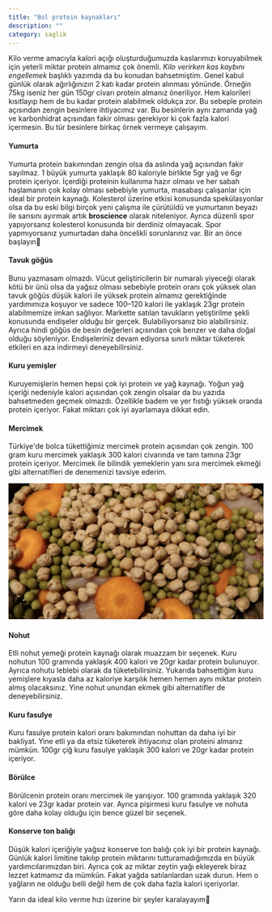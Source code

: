 ```yaml
---
title: "Bol protein kaynakları"
description: ""
category: saglik
---
```

Kilo verme amacıyla kalori açığı oluşturduğumuzda kaslarımızı koruyabilmek için yeterli miktar protein almamız çok önemli. *Kilo verirken kas kaybını engellemek* başlıklı yazımda da bu konudan bahsetmiştim. Genel kabul günlük olarak ağırlığınızın 2 katı kadar protein alınması yönünde. Örneğin 75kg iseniz her gün 150gr civarı protein almanız öneriliyor. Hem kalorileri kısıtlayıp hem de bu kadar protein alabilmek oldukça zor. Bu sebeple protein açısından zengin besinlere ihtiyacımız var. Bu besinlerin aynı zamanda yağ ve karbonhidrat açısından fakir olması gerekiyor ki çok fazla kalori içermesin. Bu tür besinlere birkaç örnek vermeye çalışayım.

#### Yumurta
Yumurta protein bakımından zengin olsa da aslında yağ açısından fakir sayılmaz. 1 büyük yumurta yaklaşık 80 kaloriyle birlikte 5gr yağ ve 6gr protein içeriyor. İçerdiği proteinin kullanıma hazır olması ve her sabah haşlamanın çok kolay olması sebebiyle yumurta, masabaşı çalışanlar için ideal bir protein kaynağı. Kolesterol üzerine etkisi konusunda spekülasyonlar olsa da bu eski bilgi birçok yeni çalışma ile çürütüldü ve yumurtanın beyazı ile sarısını ayırmak artık **broscience** olarak niteleniyor. Ayrıca düzenli spor yapıyorsanız kolesterol konusunda bir derdiniz olmayacak. Spor yapmıyorsanız yumurtadan daha öncelikli sorunlarınız var. Bir an önce başlayın🙂

#### Tavuk göğüs
Bunu yazmasam olmazdı. Vücut geliştiricilerin bir numaralı yiyeceği olarak kötü bir ünü olsa da yağsız olması sebebiyle protein oranı çok yüksek olan tavuk göğüs düşük kalori ile yüksek protein almamız gerektiğinde yardımımıza koşuyor ve sadece 100–120 kalori ile yaklaşık 23gr protein alabilmemize imkan sağlıyor. Markette satılan tavukların yetiştirilme şekli konusunda endişeler olduğu bir gerçek. Bulabiliyorsanız bio alabilirsiniz. Ayrıca hindi göğüs de besin değerleri açısından çok benzer ve daha doğal olduğu söyleniyor. Endişeleriniz devam ediyorsa sınırlı miktar tüketerek etkileri en aza indirmeyi deneyebilirsiniz.

#### Kuru yemişler
Kuruyemişlerin hemen hepsi çok iyi protein ve yağ kaynağı. Yoğun yağ içeriği nedeniyle kalori açısından çok zengin olsalar da bu yazıda bahsetmeden geçmek olmazdı. Özellikle badem ve yer fıstığı yüksek oranda protein içeriyor. Fakat miktarı çok iyi ayarlamaya dikkat edin.

#### Mercimek
Türkiye'de bolca tükettiğimiz mercimek protein açısından çok zengin. 100 gram kuru mercimek yaklaşık 300 kalori civarında ve tam tamına 23gr protein içeriyor. Mercimek ile bilindik yemeklerin yanı sıra mercimek ekmeği gibi alternatifleri de denemenizi tavsiye ederim.

![](/assets/images/bol-protein-kaynaklari-0.jpeg)

#### Nohut
Etli nohut yemeği protein kaynağı olarak muazzam bir seçenek. Kuru nohutun 100 gramında yaklaşık 400 kalori ve 20gr kadar protein bulunuyor. Ayrıca nohutu leblebi olarak da tüketebilirsiniz. Yukarıda bahsettiğim kuru yemişlere kıyasla daha az kaloriye karşılık hemen hemen aynı miktar protein almış olacaksınız. Yine nohut unundan ekmek gibi alternatifler de deneyebilirsiniz.

#### Kuru fasulye
Kuru fasulye protein kalori oranı bakımından nohuttan da daha iyi bir bakliyat. Yine etli ya da etsiz tüketerek ihtiyacınız olan proteini almanız mümkün. 100gr çiğ kuru fasulye yaklaşık 300 kalori ve 20gr kadar protein içeriyor.

#### Börülce
Börülcenin protein oranı mercimek ile yarışıyor. 100 gramında yaklaşık 320 kalori ve 23gr kadar protein var. Ayrıca pişirmesi kuru fasulye ve nohuta göre daha kolay olduğu için bence güzel bir seçenek.

#### Konserve ton balığı
Düşük kalori içeriğiyle yağsız konserve ton balığı çok iyi bir protein kaynağı. Günlük kalori limitine takılıp protein miktarını tutturamadığımızda en büyük yardımcılarımızdan biri. Ayrıca çok az miktar zeytin yağı ekleyerek biraz lezzet katmamız da mümkün. Fakat yağda satılanlardan uzak durun. Hem o yağların ne olduğu belli değil hem de çok daha fazla kalori içeriyorlar.

Yarın da ideal kilo verme hızı üzerine bir şeyler karalayayım👋
